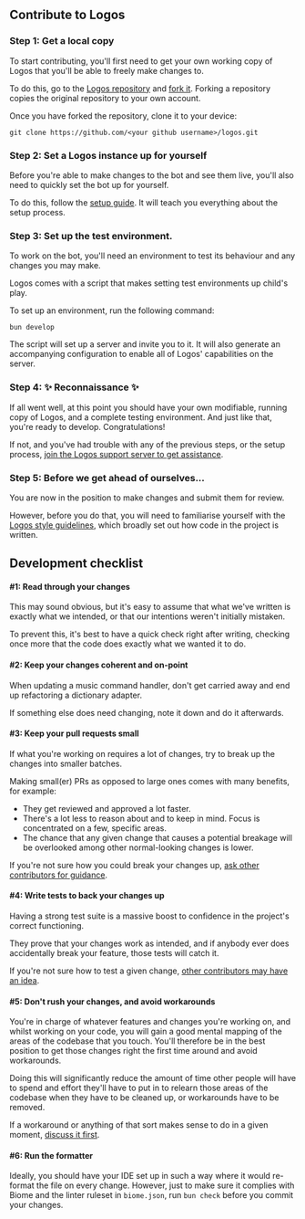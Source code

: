 ## Contribute to Logos

### Step 1: Get a local copy

To start contributing, you'll first need to get your own working copy of Logos that you'll be able to freely make
changes to.

To do this, go to the [Logos repository](https://github.com/vxern/logos) and
[fork it](https://github.com/vxern/logos/fork). Forking a repository copies the original repository to your own account.

Once you have forked the repository, clone it to your device:

```
git clone https://github.com/<your github username>/logos.git
```

### Step 2: Set a Logos instance up for yourself

Before you're able to make changes to the bot and see them live, you'll also need to quickly set the bot up for
yourself.

To do this, follow the [setup guide](SETUP.md). It will teach you everything about the setup process.

### Step 3: Set up the test environment.

To work on the bot, you'll need an environment to test its behaviour and any changes you may make.

Logos comes with a script that makes setting test environments up child's play.

To set up an environment, run the following command:

```
bun develop
```

The script will set up a server and invite you to it. It will also generate an accompanying configuration to enable all
of Logos' capabilities on the server.

### Step 4: ✨ Reconnaissance ✨

If all went well, at this point you should have your own modifiable, running copy of Logos, and a complete testing
environment. And just like that, you're ready to develop. Congratulations!

If not, and you've had trouble with any of the previous steps, or the setup process,
[join the Logos support server to get assistance](https://discord.gg/TWdAjkTfah).

### Step 5: Before we get ahead of ourselves...

You are now in the position to make changes and submit them for review.

However, before you do that, you will need to familiarise yourself with the
[Logos style guidelines](STYLE_GUIDELINES.md), which broadly set out how code in the project is written.

## Development checklist

#### #1: Read through your changes

This may sound obvious, but it's easy to assume that what we've written is exactly what we intended, or that our
intentions weren't initially mistaken.

To prevent this, it's best to have a quick check right after writing, checking once more that the code does exactly what
we wanted it to do.

#### #2: Keep your changes coherent and on-point

When updating a music command handler, don't get carried away and end up refactoring a dictionary adapter.

If something else does need changing, note it down and do it afterwards.

#### #3: Keep your pull requests small

If what you're working on requires a lot of changes, try to break up the changes into smaller batches.

Making small(er) PRs as opposed to large ones comes with many benefits, for example:

- They get reviewed and approved a lot faster.
- There's a lot less to reason about and to keep in mind. Focus is concentrated on a few, specific areas.
- The chance that any given change that causes a potential breakage will be overlooked among other normal-looking
  changes is lower.

If you're not sure how you could break your changes
up, [ask other contributors for guidance](https://discord.gg/TWdAjkTfah).

#### #4: Write tests to back your changes up

Having a strong test suite is a massive boost to confidence in the project's correct functioning.

They prove that your changes work as intended, and if anybody ever does accidentally break your feature, those tests
will catch it.

If you're not sure how to test a given change, [other contributors may have an idea](https://discord.gg/TWdAjkTfah).

#### #5: Don't rush your changes, and avoid workarounds

You're in charge of whatever features and changes you're working on, and whilst working on your code, you will gain a
good mental mapping of the areas of the codebase that you touch. You'll therefore be in the best position to get those
changes right the first time around and avoid workarounds.

Doing this will significantly reduce the amount of time other people will have to spend and effort they'll have to put
in to relearn those areas of the codebase when they have to be cleaned up, or workarounds have to be removed.

If a workaround or anything of that sort makes sense to do in a given
moment, [discuss it first](https://discord.gg/TWdAjkTfah).

#### #6: Run the formatter

Ideally, you should have your IDE set up in such a way where it would re-format the file on every change. However, just
to make sure it complies with Biome and the linter ruleset in `biome.json`, run `bun check` before you commit your
changes.
